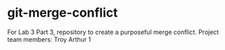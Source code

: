 # git-merge-conflict
For Lab 3 Part 3, repository to create a purposeful merge conflict.
Project team members: Troy Arthur 1 
